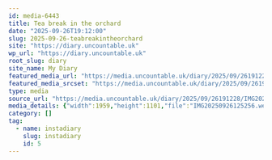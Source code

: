 ```yaml
---
id: media-6443
title: Tea break in the orchard
date: "2025-09-26T19:12:00"
slug: 2025-09-26-teabreakintheorchard
site: "https://diary.uncountable.uk"
wp_url: "https://diary.uncountable.uk"
root_slug: diary
site_name: My Diary
featured_media_url: "https://media.uncountable.uk/diary/2025/09/26191228/IMG20250926125256.webp"
featured_media_srcset: "https://media.uncountable.uk/diary/2025/09/26191228/IMG20250926125256-300x169.webp 300w, https://media.uncountable.uk/diary/2025/09/26191228/IMG20250926125256-1024x576.webp 1024w, https://media.uncountable.uk/diary/2025/09/26191228/IMG20250926125256-150x150.webp 150w, https://media.uncountable.uk/diary/2025/09/26191228/IMG20250926125256-640x360.webp 640w, https://media.uncountable.uk/diary/2025/09/26191228/IMG20250926125256.webp 1959w"
type: media
source_url: "https://media.uncountable.uk/diary/2025/09/26191228/IMG20250926125256.webp"
media_details: {"width":1959,"height":1101,"file":"IMG20250926125256.webp","filesize":151280,"sizes":{"medium":{"file":"IMG20250926125256-300x169.webp","width":300,"height":169,"filesize":21106,"mime_type":"image/webp","source_url":"https://media.uncountable.uk/diary/2025/09/26191228/IMG20250926125256-300x169.webp"},"large":{"file":"IMG20250926125256-1024x576.webp","width":1024,"height":576,"filesize":142756,"mime_type":"image/webp","source_url":"https://media.uncountable.uk/diary/2025/09/26191228/IMG20250926125256-1024x576.webp"},"thumbnail":{"file":"IMG20250926125256-150x150.webp","width":150,"height":150,"filesize":12838,"mime_type":"image/webp","source_url":"https://media.uncountable.uk/diary/2025/09/26191228/IMG20250926125256-150x150.webp"},"mobwidth":{"file":"IMG20250926125256-640x360.webp","width":640,"height":360,"filesize":67932,"mime_type":"image/webp","source_url":"https://media.uncountable.uk/diary/2025/09/26191228/IMG20250926125256-640x360.webp"},"full":{"file":"IMG20250926125256.webp","width":1959,"height":1101,"mime_type":"image/webp","source_url":"https://media.uncountable.uk/diary/2025/09/26191228/IMG20250926125256.webp"}},"image_meta":{"aperture":"0","credit":"","camera":"","caption":"","created_timestamp":"0","copyright":"","focal_length":"0","iso":"0","shutter_speed":"0","title":"","orientation":"0","keywords":[]}}
category: []
tag:
  - name: instadiary
    slug: instadiary
    id: 5
---
```



